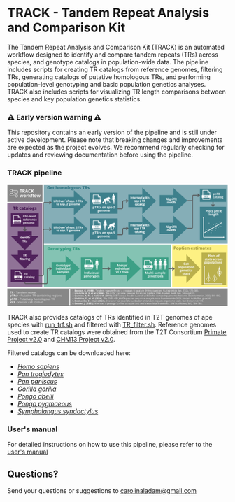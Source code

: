 # TRACK - Tandem Repeat Analysis and Comparison Kit

The Tandem Repeat Analysis and Comparison Kit (TRACK) is an automated workflow designed to identify and compare tandem repeats (TRs) across species, and genotype catalogs in population-wide data. The pipeline includes scripts for creating TR catalogs from reference genomes, filtering TRs, generating catalogs of putative homologous TRs, and performing population-level genotyping and basic population genetics analyses. TRACK also includes scripts for visualizing TR length comparisons between species and key population genetics statistics. 

### ⚠️ Early version warning ⚠️
This repository contains an early version of the pipeline and is still under active development. Please note that breaking changes and improvements are expected as the project evolves. We recommend regularly checking for updates and reviewing documentation before using the pipeline.

### TRACK pipeline
![track_workflow](https://github.com/caroladam/track/blob/main/manual/track_workflow.png)

TRACK also provides catalogs of TRs identified in T2T genomes of ape species with [run_trf.sh](https://github.com/caroladam/TR-evolution-analyses/blob/main/run_trf.sh) and filtered with [TR_filter.sh](https://github.com/caroladam/TR-evolution-analyses/blob/main/TR_filter.sh). Reference genomes used to create TR catalogs were obtained from the T2T Consortium [Primate Project v2.0](https://github.com/marbl/Primates?tab=readme-ov-file) and [CHM13 Project v2.0](https://github.com/marbl/CHM13).

Filtered catalogs can be downloaded here:
- _[Homo sapiens](https://www.dropbox.com/scl/fi/szsyk72fyc0gwlkdr2sie/homo_trf.bed.no_overlaps?rlkey=x85jot9gkuoertl3xa6oac1tz&st=6gy3j4lh&dl=0)_
- _[Pan troglodytes](https://www.dropbox.com/scl/fi/1oatewfdrztf3tzekozst/chimp_trf.bed.no_overlaps?rlkey=1xelhe5922lejnupqq3n8b2hc&st=5bvncp4w&dl=0)_
- _[Pan paniscus](https://www.dropbox.com/scl/fi/dqaqhh08d6z2isncq0h3o/bonobo_trf.bed.no_overlaps?rlkey=h0rvsi81e734y5d8hlfrsyoup&st=h22ao6bu&dl=0)_
- _[Gorilla gorilla](https://www.dropbox.com/scl/fi/fuvk9lgyyj3r3al8znb7d/gorilla_trf.bed.no_overlaps?rlkey=ojaqj7z06xwfxabysv3vuhtvo&st=iblgbflk&dl=0)_
- _[Pongo abelii](https://www.dropbox.com/scl/fi/og45rmuuj5rrnax1sz7au/pabelii_trf.bed.no_overlaps?rlkey=pft6kpbq7ouhwsvajcvh4hwcp&st=ph4he45v&dl=0)_
- _[Pongo pygmaeous](https://www.dropbox.com/scl/fi/okib8baqljqr8t0sk0ipc/ppyg_trf.bed.no_overlaps?rlkey=hvrh87v930wjchpqkbp7oofoo&st=se63g5et&dl=0)_
- _[Symphalangus syndactylus](https://www.dropbox.com/scl/fi/jfw6bmjuhkw5kyzi4olp4/symsyn_trf.bed.no_overlaps?rlkey=vngw7jzmr7ejnuynd37mmeu7k&st=2e3gkrt2&dl=0)_

### User's manual
For detailed instructions on how to use this pipeline, please refer to the [user's manual](https://github.com/caroladam/track/blob/main/manual/user_manual.md)

## Questions?
Send your questions or suggestions to carolinaladam@gmail.com
